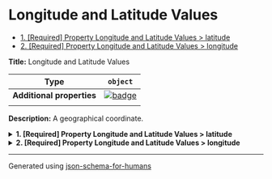 # Longitude and Latitude Values

- [1. [Required] Property Longitude and Latitude Values > latitude](#latitude)
- [2. [Required] Property Longitude and Latitude Values > longitude](#longitude)

**Title:** Longitude and Latitude Values

| Type                      | `object`                                                                                                            |
| ------------------------- | ------------------------------------------------------------------------------------------------------------------- |
| **Additional properties** | [![badge](https://img.shields.io/badge/Any+type-allowed-green)](# "Additional Properties of any type are allowed.") |
|                           |                                                                                                                     |

**Description:** A geographical coordinate.

<details>
<summary><strong> <a name="latitude"></a>1. [Required] Property Longitude and Latitude Values > latitude</strong>  

</summary>
<blockquote>

| Type | `number` |
| ---- | -------- |
|      |          |

| Restrictions |          |
| ------------ | -------- |
| **Minimum**  | &ge; -90 |
| **Maximum**  | &le; 90  |
|              |          |

</blockquote>
</details>

<details>
<summary><strong> <a name="longitude"></a>2. [Required] Property Longitude and Latitude Values > longitude</strong>  

</summary>
<blockquote>

| Type | `number` |
| ---- | -------- |
|      |          |

| Restrictions |           |
| ------------ | --------- |
| **Minimum**  | &ge; -180 |
| **Maximum**  | &le; 180  |
|              |           |

</blockquote>
</details>

----------------------------------------------------------------------------------------------------------------------------
Generated using [json-schema-for-humans](https://github.com/coveooss/json-schema-for-humans)